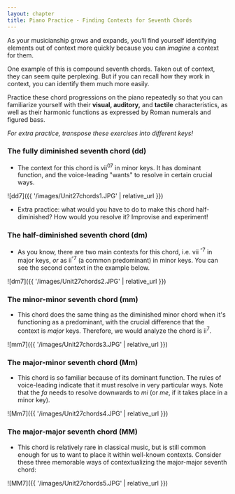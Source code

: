 ```yaml
---
layout: chapter
title: Piano Practice - Finding Contexts for Seventh Chords
---
```


As your musicianship grows and expands, you'll find yourself identifying elements out of context more quickly because you can *imagine* a context for them.

One example of this is compound seventh chords. Taken out of context, they can seem quite perplexing. But if you can recall how they work in context, you can identify them much more easily.

Practice these chord progressions on the piano repeatedly so that you can familiarize yourself with their **visual, auditory,** and **tactile** characteristics, as well as their harmonic functions as expressed by Roman numerals and figured bass.

*For extra practice, transpose these exercises into different keys!*

### The fully diminished seventh chord (dd)
- The context for this chord is vii<sup>07</sup> in minor keys. It has dominant function, and the voice-leading "wants" to resolve in certain crucial ways.

![dd7]({{ '/images/Unit27chords1.JPG' | relative_url }})

- Extra practice: what would you have to do to make this chord half-diminished? How would you resolve it? Improvise and experiment!

### The half-diminished seventh chord (dm)
- As you know, there are two main contexts for this chord, i.e. vii <sup>&#119209;7</sup> in major keys, *or* as ii<sup>&#119209;7</sup> (a common predominant) in minor keys. You can see the second context in the example below.

![dm7]({{ '/images/Unit27chords2.JPG' | relative_url }})

### The minor-minor seventh chord (mm)
- This chord does the same thing as the diminished minor chord when it's functioning as a predominant, with the crucial difference that the context is *major* keys. Therefore, we would analyze the chord is ii<sup>7</sup>.

![mm7]({{ '/images/Unit27chords3.JPG' | relative_url }})

### The major-minor seventh chord (Mm)
- This chord is so familiar because of its dominant function. The rules of voice-leading indicate that it must resolve in very particular ways. Note that the *fa* needs to resolve downwards to *mi* (or *me*, if it takes place in a minor key).

![Mm7]({{ '/images/Unit27chords4.JPG' | relative_url }})

### The major-major seventh chord (MM)
- This chord is relatively rare in classical music, but is still common enough for us to want to place it within well-known contexts. Consider these three memorable ways of contextualizing the major-major seventh chord:

![MM7]({{ '/images/Unit27chords5.JPG' | relative_url }})